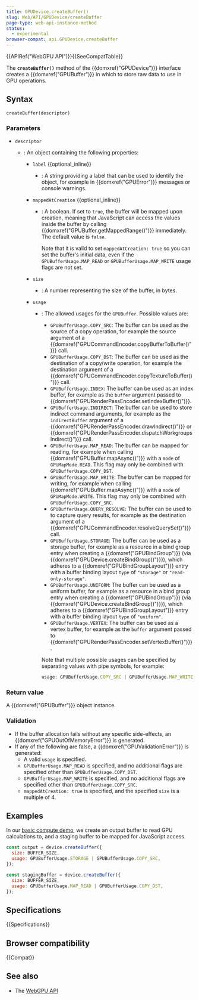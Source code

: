 ```yaml
---
title: GPUDevice.createBuffer()
slug: Web/API/GPUDevice/createBuffer
page-type: web-api-instance-method
status:
  - experimental
browser-compat: api.GPUDevice.createBuffer
---
```


{{APIRef("WebGPU API")}}{{SeeCompatTable}}

The **`createBuffer()`** method of the
{{domxref("GPUDevice")}} interface creates a {{domxref("GPUBuffer")}} in which to store raw data to use in GPU operations.

## Syntax

```js-nolint
createBuffer(descriptor)
```

### Parameters

- `descriptor`

  - : An object containing the following properties:

    - `label` {{optional_inline}}
      - : A string providing a label that can be used to identify the object, for example in {{domxref("GPUError")}} messages or console warnings.
    - `mappedAtCreation` {{optional_inline}}

      - : A boolean. If set to `true`, the buffer will be mapped upon creation, meaning that JavaScript can access the values inside the buffer by calling {{domxref("GPUBuffer.getMappedRange()")}} immediately. The default value is `false`.

        Note that it is valid to set `mappedAtCreation: true` so you can set the buffer's initial data, even if the `GPUBufferUsage.MAP_READ` or `GPUBufferUsage.MAP_WRITE` usage flags are not set.

    - `size`
      - : A number representing the size of the buffer, in bytes.
    - `usage`

      - : The allowed usages for the `GPUBuffer`. Possible values are:

        - `GPUBufferUsage.COPY_SRC`: The buffer can be used as the source of a copy operation, for example the source argument of a {{domxref("GPUCommandEncoder.copyBufferToBuffer()")}} call.
        - `GPUBufferUsage.COPY_DST`: The buffer can be used as the destination of a copy/write operation, for example the destination argument of a {{domxref("GPUCommandEncoder.copyTextureToBuffer()")}} call.
        - `GPUBufferUsage.INDEX`: The buffer can be used as an index buffer, for example as the `buffer` argument passed to {{domxref("GPURenderPassEncoder.setIndexBuffer()")}}.
        - `GPUBufferUsage.INDIRECT`: The buffer can be used to store indirect command arguments, for example as the `indirectBuffer` argument of a {{domxref("GPURenderPassEncoder.drawIndirect()")}} or {{domxref("GPURenderPassEncoder.dispatchWorkgroupsIndirect()")}} call.
        - `GPUBufferUsage.MAP_READ`: The buffer can be mapped for reading, for example when calling {{domxref("GPUBuffer.mapAsync()")}} with a `mode` of `GPUMapMode.READ`. This flag may only be combined with `GPUBufferUsage.COPY_DST`.
        - `GPUBufferUsage.MAP_WRITE`: The buffer can be mapped for writing, for example when calling {{domxref("GPUBuffer.mapAsync()")}} with a `mode` of `GPUMapMode.WRITE`. This flag may only be combined with `GPUBufferUsage.COPY_SRC`.
        - `GPUBufferUsage.QUERY_RESOLVE`: The buffer can be used to to capture query results, for example as the destination argument of a {{domxref("GPUCommandEncoder.resolveQuerySet()")}} call.
        - `GPUBufferUsage.STORAGE`: The buffer can be used as a storage buffer, for example as a resource in a bind group entry when creating a {{domxref("GPUBindGroup")}} (via {{domxref("GPUDevice.createBindGroup()")}}), which adheres to a {{domxref("GPUBindGroupLayout")}} entry with a buffer binding layout `type` of `"storage"` or `"read-only-storage"`.
        - `GPUBufferUsage.UNIFORM`: The buffer can be used as a uniform buffer, for example as a resource in a bind group entry when creating a {{domxref("GPUBindGroup")}} (via {{domxref("GPUDevice.createBindGroup()")}}), which adheres to a {{domxref("GPUBindGroupLayout")}} entry with a buffer binding layout `type` of `"uniform"`.
        - `GPUBufferUsage.VERTEX`: The buffer can be used as a vertex buffer, for example as the `buffer` argument passed to {{domxref("GPURenderPassEncoder.setVertexBuffer()")}}.

        Note that multiple possible usages can be specified by separating values with pipe symbols, for example:

        ```js
        usage: GPUBufferUsage.COPY_SRC | GPUBufferUsage.MAP_WRITE;
        ```

### Return value

A {{domxref("GPUBuffer")}} object instance.

### Validation

- If the buffer allocation fails without any specific side-effects, an {{domxref("GPUOutOfMemoryError")}} is generated.
- If any of the following are false, a {{domxref("GPUValidationError")}} is generated:
  - A valid `usage` is specified.
  - `GPUBufferUsage.MAP_READ` is specified, and no additional flags are specified other than `GPUBufferUsage.COPY_DST`.
  - `GPUBufferUsage.MAP_WRITE` is specified, and no additional flags are specified other than `GPUBufferUsage.COPY_SRC`.
  - `mappedAtCreation: true` is specified, and the specified `size` is a multiple of 4.

## Examples

In our [basic compute demo](https://webgpu-basic-compute.glitch.me/), we create an output buffer to read GPU calculations to, and a staging buffer to be mapped for JavaScript access.

```js
const output = device.createBuffer({
  size: BUFFER_SIZE,
  usage: GPUBufferUsage.STORAGE | GPUBufferUsage.COPY_SRC,
});

const stagingBuffer = device.createBuffer({
  size: BUFFER_SIZE,
  usage: GPUBufferUsage.MAP_READ | GPUBufferUsage.COPY_DST,
});
```

## Specifications

{{Specifications}}

## Browser compatibility

{{Compat}}

## See also

- The [WebGPU API](/en-US/docs/Web/API/WebGPU_API)
